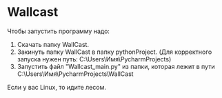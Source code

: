 # Wallcast
Чтобы запустить программу надо:
1. Скачать папку WallCast.
2. Закинуть папку WallCast в папку pythonProject. (Для корректного запуска нужен путь: C:\Users\Имя\PycharmProjects)
3. Запустить файл "Wallcast_main.py" из папки, которая лежит в пути C:\Users\Имя\PycharmProjects\WallCast


Если у вас Linux, то идите лесом.

